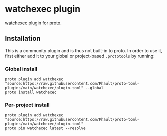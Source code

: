 # watchexec plugin

[watchexec](https://github.com/watchexec/watchexec) plugin for [proto](https://github.com/moonrepo/proto).

## Installation

This is a community plugin and is thus not built-in to proto. In order to use it, first either add it to your global or project-based `.prototools` by running:

### Global install

```shell
proto plugin add watchexec "source:https://raw.githubusercontent.com/Phault/proto-toml-plugins/main/watchexec/plugin.toml" --global
proto install watchexec
```

### Per-project install

```shell
proto plugin add watchexec "source:https://raw.githubusercontent.com/Phault/proto-toml-plugins/main/watchexec/plugin.toml"
proto pin watchexec latest --resolve
```
